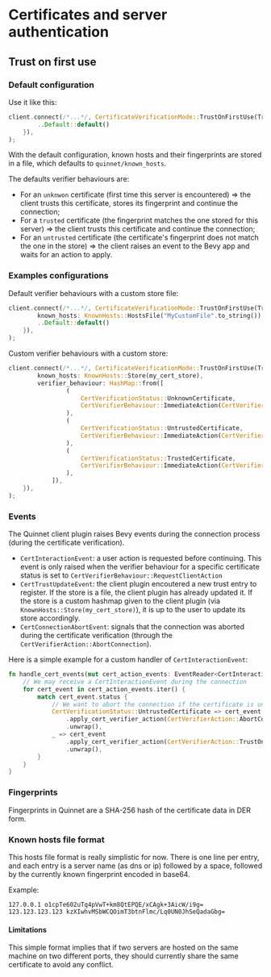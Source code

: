 # Certificates and server authentication

## Trust on first use

### Default configuration

Use it like this:
```rust
client.connect(/*...*/, CertificateVerificationMode::TrustOnFirstUse(TrustOnFirstUseConfig {
        ..Default::default()
    }),
);
```

With the default configuration, known hosts and their fingerprints are stored in a file, which defaults to `quinnet/known_hosts`.

The defaults verifier behaviours are:
- For an `unknwon` certificate (first time this server is encountered) => the client trusts this certificate, stores its fingerprint and continue the connection;
- For a `trusted` certificate (the fingerprint matches the one stored for this server) => the client trusts this certificate and continue the connection;
- For an `untrusted` certificate (the certificate's fingerprint does not match the one in the store) => the client raises an event to the Bevy app and waits for an action to apply.
 
### Examples configurations

Default verifier behaviours with a custom store file:
```rust
client.connect(/*...*/, CertificateVerificationMode::TrustOnFirstUse(TrustOnFirstUseConfig {
        known_hosts: KnownHosts::HostsFile("MyCustomFile".to_string()),
        ..Default::default()
    }),
);
```

Custom verifier behaviours with a custom store:
```rust
client.connect(/*...*/, CertificateVerificationMode::TrustOnFirstUse(TrustOnFirstUseConfig {
        known_hosts: KnownHosts::Store(my_cert_store),
        verifier_behaviour: HashMap::from([
                (
                    CertVerificationStatus::UnknownCertificate,
                    CertVerifierBehaviour::ImmediateAction(CertVerifierAction::TrustAndStore),
                ),
                (
                    CertVerificationStatus::UntrustedCertificate,
                    CertVerifierBehaviour::ImmediateAction(CertVerifierAction::AbortConnection),
                ),
                (
                    CertVerificationStatus::TrustedCertificate,
                    CertVerifierBehaviour::ImmediateAction(CertVerifierAction::TrustOnce),
                ),
            ]),
    }),
);
```

### Events

The Quinnet client plugin raises Bevy events during the connection process (during the certificate verification).

- `CertInteractionEvent`: a user action is requested before continuing. This event is only raised when the verifier behaviour for a specific certificate status is set to `CertVerifierBehaviour::RequestClientAction`
- `CertTrustUpdateEvent`: the client plugin encoutered a new trust entry to register. If the store is a file, the client plugin has already updated it. If the store is a custom hashmap given to the client plugin (via `KnownHosts::Store(my_cert_store)`), it is up to the user to update its store accordingly.
- `CertConnectionAbortEvent`: signals that the connection was aborted during the certificate verification (through the `CertVerifierAction::AbortConnection`).

Here is a simple example for a custom handler of `CertInteractionEvent`:

```rust
fn handle_cert_events(mut cert_action_events: EventReader<CertInteractionEvent>) {
    // We may receive a CertInteractionEvent during the connection
    for cert_event in cert_action_events.iter() {
        match cert_event.status {
            // We want to abort the connection if the certificate is untrusted, else we continue
            CertVerificationStatus::UntrustedCertificate => cert_event
                .apply_cert_verifier_action(CertVerifierAction::AbortConnection)
                .unwrap(),
            _ => cert_event
                .apply_cert_verifier_action(CertVerifierAction::TrustOnce)
                .unwrap(),
        }
    }
}
```

### Fingerprints

Fingerprints in Quinnet are a SHA-256 hash of the certificate data in DER form.

### Known hosts file format

This hosts file format is really simplistic for now.
There is one line per entry, and each entry is a server name (as dns or ip) followed by a space, followed by the currently known fingerprint encoded in base64.

Example:
```
127.0.0.1 o1cpTe602uTq4pVwT+km8QtEPQE/xCAgk+3AicW/i9g=
123.123.123.123 kzXIwhvMSbWCQOimT3btnFlmc/Lq0UN0JhSeQadaGbg=
```

#### Limitations 

This simple format implies that if two servers are hosted on the same machine on two different ports, they should currently share the same certificate to avoid any conflict.
